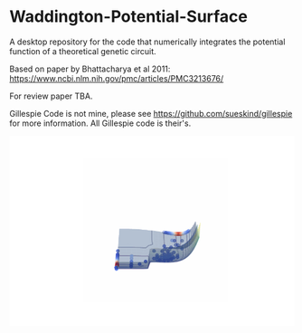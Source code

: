 # Waddington-Potential-Surface
A desktop repository for the code that numerically integrates the potential function of a theoretical genetic circuit.

Based on paper by Bhattacharya et al 2011: https://www.ncbi.nlm.nih.gov/pmc/articles/PMC3213676/

For review paper TBA.

Gillespie Code is not mine, please see https://github.com/sueskind/gillespie for more information. All Gillespie code is their's.

![alt text](https://raw.githubusercontent.com/omiethescientist/Waddington-Potential-Surface/main/Figures/landscape_animation.gif)
